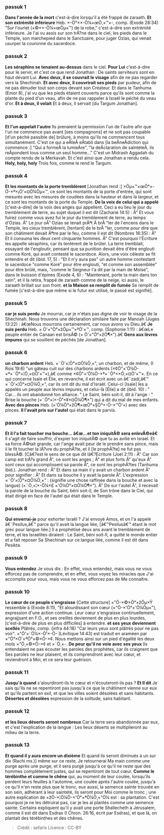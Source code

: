 
### passuk 1
<b>Dans l'année de la mort</b> c'est-à-dire lorsqu'il a été frappé de zaraath.
<b>Et son extrémité inférieure</b> Heb. ×-Ö°××-Ö¼×œÖ¸×™×-, comp. (Exode 28:34) "Sur l'ourlet (×©××-Ö¼×œÖµ×™) de la robe," c'est-à-dire son extrémité inférieure. Je l'ai vu assis sur son trÃ?ne dans le ciel, les pieds dans le Temple, son marchepied dans le Sanctuaire, pour juger Ozias, qui venait usurper la couronne du sacerdoce.

### passuk 2
<b>Les séraphins se tenaient au-dessus</b> dans le ciel.
<b>Pour Lui</b> c'est-à-dire pour le servir, et c'est ce que rend Jonathan : De saints serviteurs sont en haut devant Lui.
<b>Avec deux, il se couvrait le visage</b> afin de ne pas regarder vers la Shechinah.
<b>Et avec deux, il couvrirait ses pieds</b> par pudeur, afin de ne pas dénuder tout son corps devant son Créateur. Et dans le Tanhuma (Emor 8), j'ai vu que les pieds étaient couverts parce qu'ils sont comme la plante du pied d'un veau, afin de ne pas rappeler à Israël le péché du veau d'or.
<b>Et à deux, il volait</b> Et à deux, il servait [du Targum Jonathan].

### passuk 3
<b>Et l'un appelait l'autre</b> Ils prenaient la permission l'un de l'autre afin que l'un ne commence pas avant [ses compagnons] et ne soit pas coupable [d'un péché passible de] brûlure, à moins qu'ils ne commencent tous simultanément. C'est ce qui a eÂteÂ eÂtabli dans [la beÂneÂdiction qui commence :] "Qui a formeÂ la lumieÁre", "la deÂclaration de sainteteÂ, ils reÂpondent tous comme un seul homme..." C'est un Midrash Aggadah du compte rendu de la Merkavah. Et c'est ainsi que Jonathan a rendu cela.
<b>Holy, holy, holy</b> Trois fois, comme le rend le Targum.

### passuk 4
<b>Et les montants de la porte tremblèrent</b> [Jonathan rend :] ×Öµ×™×œÖ°×-Ö-×ª×¡Ö'×¤Ö¼Öµ×™, ce sont les montants de la porte d'entrée, qui sont mesurés avec les mesures de coudées dans la hauteur et dans la largeur, et ce sont les montants de la porte du Temple.
<b>De la voix de celui qui a appelé</b> [c'est-à-dire] de la voix des anges qui appellent. Ceci a eu lieu le jour du tremblement de terre, au sujet duquel il est dit (Zacharie 14:5) : Â" Et vous fuirez comme vous avez fui le jour du tremblement de terre, au temps d'Ozias. Â" Le jour oÃ¹ Ozias se tenait prÃªt Ã brÃ "ler de l'encens dans le Temple, les cieux tremblèrent, [tentant] de le brÃ "ler, comme pour dire que son châtiment devait Ãªtre par le feu, comme il est dit (Nombres 16:35) : Â" Et il consuma les deux cent cinquante hommes. Â" C'est pourquoi l'Écriture les appelle séraphins, car ils tentèrent de le brûler. La terre tremblait, essayant de l'engloutir, pensant que sa punition devait être d'être englouti comme Koré, qui avait contesté le sacerdoce. Alors, une voix céleste se fit entendre et dit (ibid. 17, 5) : "Et il n'y aura pas" un autre homme contestant le sacerdoce "comme Koré" pour être englouti, "et comme son assemblée" pour être brûlé, mais, "comme le Seigneur l'a dit par la main de Moïse", dans le buisson d'épines (Exode 4, 6) : "Maintenant, porte ta main dans ton sein", et il la retira, frappé de zaraath comme de la neige, ici aussi, le zaraath brillait sur son front.
<b>et la Maison se remplit de fumée</b> Se remplit de fumée [c'est-à-dire que même si le futur est utilisé, le passé est signifié].

### passuk 5
<b>car je suis perdu</b> Je mourrai, car je n'étais pas digne de voir le visage de la Shechinah. Nous trouvons une déclaration similaire faite par Manoah (Juges 13:22) : â€œNous mourrons certainement, car nous avons vu Dieu.â€
<b>Je suis perdu</b> Heb. × Ö'×"Ö°×žÖµ×™×ªÖ'×™, comp. (Sophonie 1:11) : â€œLe peuple entier de Canaan est brisÃ© (× Ö'×"Ö°×žÖ¶×").â€
<b>Gens aux lèvres impures</b> qui se souillent de péchés [de Jonathan].

### passuk 6
<b>un charbon ardent</b> Heb. ×¨Ö'×¦Ö°×¤Ö¼Ö¸×", un charbon, et de même, (I Rois 19:6) "un gâteau cuit sur des charbons ardents (×¢Ö"×'Ö¼Ö-×ª×¨Ö°×¦Ö¸×¤Ö'×™×),â€ comme ×¢Ö"×'Ö¼Ö-×ª×¨Ö°××Ö¸×¤Ö'×™×. En ce qui concerne Isaïe et Élie, en revanche, il est écrit avec un â€˜zadi,â€™ ×¨Ö'×¦Ö°×¤Ö¼Ö¸×", car ils ont dit du mal d'Israël. Celui-ci [Isaïe] les a appelés un peuple aux lèvres impures, et celui-là [Élie] a dit (ibid. 10) : " Car... ils ont abandonné ton alliance. " Le Saint, béni soit-il, dit à l'ange : " Brise la bouche (×¨Ö°×¦×-Ö¹×¥×¤Ö¼Ö¶×") qui a dit du mal de mes enfants.
<b>Avec des pinces</b> Heb. (×'Ö¼Ö°×žÖ¶×œÖ°×§Ö³×-Ö-×™Ö'×) avec des pinces.
<b>Il l'avait pris sur l'autel</b> qui était dans le parvis.

### passuk 7
<b>Et il l'a fait toucher ma bouche... â€œ...et ton iniquitÃ© sera enlevÃ©eâ€</b> Il s'agit de faire souffrir, d'expier ton iniquitÃ© que tu as avilie en Israel. Et sa force Ã©tait grande, car l'ange avait peur de le prendre sans pince, mais il le fit toucher la lÃ?vre du prophÃ?te, et il [le prophÃ?te] ne fut pas blessÃ©. [Câ€?est le sens de ce que dit lâ€?Ecriture (Joel 2:11) : Â" Car son camp est trÃ?s grand Â", ce sont les anges ; Â" et plus forts Â" qu'eux Â" sont ceux qui accomplissent sa parole Â", ce sont les prophÃ?tes (Tanhuma ibid.). Jonathan rend : Â" Et dans sa main il y avait un charbon ardent Â" pour signifier : Â" Et dans sa bouche il y avait la parole Â". L'expression ×¨Ö'×¦Ö°×¤Ö¼Ö¸×" : (signifie une chose raffinée dans la bouche et avec la langue) (×¨Ö¸×¦×-Ö¼×£ ×'Ö¼Ö°×¤Ö¼Ö¶×"). Â" De sur l'autel Â", il recevait la parole de la bouche du Saint, béni soit-il, de Son trône dans le Ciel, qui était dirigé en face de l'autel qui était dans le Temple.

### passuk 8
<b>Qui enverrai-je</b> pour exhorter Israël ? J'ai envoyé Amos, et on l'a appelé â€˜Pesilus,â€™ parce qu'il avait la langue liée, [â€™Pesilusâ€™ étant le mot grec pour langue liée.] Il a prophétisé deux ans avant le tremblement de terre, et les Israélites diraient : Le Saint, béni soit-Il, a quitté le monde entier et a fait reposer Sa Shechinah sur ce langue liée, comme il est dit dans Pesikta.

### passuk 9
<b>Vous entendez</b> Je vous dis : En effet, vous entendez, mais vous ne vous efforcez pas de comprendre, et en effet, vous voyez les miracles que J'ai accomplis pour vous, mais vous ne vous efforcez pas de Me connaître.

### passuk 10
<b>Le cœur de ce peuple s'engraisse</b> [Cette structure] ×"Ö-×©×Ö°×žÖµ×Ÿ ressemble à (Exode 8:11), "Et alourdissant son cœur (×"Ö-×'Ö°×'Ö¼Öµ×"), expression d'une action continue. Leur cœur s'engraisse continuellement, angrajjsant en F.O., et ses oreilles deviennent de plus en plus lourdes, [c'est-à-dire de plus en plus difficiles] à entendre.
<b>et ses yeux deviennent scellés</b> Plâtrés, comp. (infra 44:18) "Car leurs yeux sont plâtrés pour ne pas voir". ×"Ö'×˜Ö¼×-Ö¹×-Ö- (Lévitique 14:43) est traduit en araméen par ×"Ö°×Ö'×ªÖ°×©×Ö-×¢. Nous mettons ainsi sur un pied d'égalité les deux mots ×"Ö¸×©×Ö-×¢ et ×˜Ö¸×-.
<b>De peur qu'il ne voie avec ses yeux</b> Ils entendaient ne pas écouter les paroles des prophètes, car ils craignent que Ses paroles ne leur plaisent, et ils comprendront avec leur cœur, et reviendront à Moi, et ce sera leur guérison.

### passuk 11
<b>Jusqu'à quand</b> s'alourdiront-ils le cœur et n'écouteront-ils pas ?
<b>Et Il dit</b> Je sais qu'ils ne se repentiront pas jusqu'à ce que le châtiment vienne sur eux et qu'ils partent en exil, et que les villes soient désolées et sans habitants.
<b>Désertes et désolées</b> expression de la solitude, sans habitant.

### passuk 12
<b>et les lieux déserts seront nombreux</b> Car la terre sera abandonnée par eux, et c'est l'explication de la langue : Les lieux déserts se multiplieront au milieu de la terre.

### passuk 13
<b>Et quand il y aura encore un dixième</b> Et quand ils seront diminués à un sur dix (Rachi ms.)] même sur ce reste, Je retournerai Ma main comme une purge après une purge, et il sera purgé jusqu'à ce qu'il ne reste que des hommes complètement justes, qui se repentiront de tout cœur.
<b>Comme le térébinthe et comme le chêne</b> qui, au moment de leur coulée, lorsqu'ils perdent leurs feuilles à l'automne, une coulée après l'autre coulée, jusqu'à ce qu'il n'en reste plus que le tronc, eux aussi, la semence sainte trouvée en son sein, adhérant à leur sainteté, ils seront pour Moi comme le tronc ; une autre explication de ×žÖ-×¦Ö¼Ö-×'Ö°×ªÖ¼Ö¸×"Ö¼ est : sa plantation. C'est pourquoi je ne les détruirai pas, car je les ai plantés comme une semence sainte. Certains expliquent qu'il y avait une porte Shallecheth à Jérusalem, comme il est dit dans Esdras (I Chron. 26:16, écrit par Esdras), et que là, on plantait des térébinthes et des chênes.

>Crédit : sefaris
>Licence : CC-BY